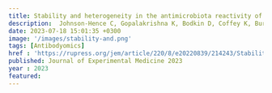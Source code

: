 ```yaml
---
title: Stability and heterogeneity in the antimicrobiota reactivity of human milk-derived immunoglobulin A
description:  Johnson-Hence C, Gopalakrishna K, Bodkin D, Coffey K, Burr A, <strong><u>Rahman S</u></strong>, Rai A, Abbott D, Sosa Y, Tometich J,<strong><u>Das J</u></strong>, Hand T
date: 2023-07-18 15:01:35 +0300
image: '/images/stability-and.png'
tags: [Antibodyomics]
href : 'https://rupress.org/jem/article/220/8/e20220839/214243/Stability-and-heterogeneity-in-the-antimicrobiota'
published: Journal of Experimental Medicine 2023
year : 2023
featured:
---
```

